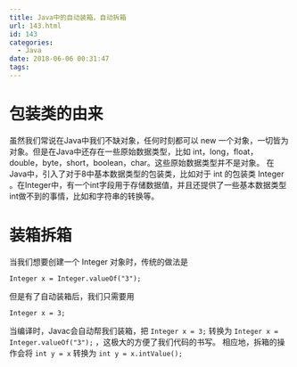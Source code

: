 ```yaml
---
title: Java中的自动装箱，自动拆箱
url: 143.html
id: 143
categories:
  - Java
date: 2018-06-06 00:31:47
tags:
---
```


包装类的由来
======

虽然我们常说在Java中我们不缺对象，任何时刻都可以 new 一个对象，一切皆为对象。但是在Java中还存在一些原始数据类型，比如 int，long，float，double，byte，short，boolean，char。这些原始数据类型并不是对象。 在Java中，引入了对于8中基本数据类型的包装类，比如对于 int 的包装类 Integer 。在Integer中，有一个int字段用于存储数据值，并且还提供了一些基本数据类型int做不到的事情，比如和字符串的转换等。

<!--more-->

装箱拆箱
====

当我们想要创建一个 Integer 对象时，传统的做法是

    Integer x = Integer.valueOf("3");
    

但是有了自动装箱后，我们只需要用

    Integer x = 3;
    

当编译时，Javac会自动帮我们装箱，把 `Integer x = 3;` 转换为 `Integer x = Integer.valueOf("3");` ，这极大的方便了我们代码的书写。 相应地，拆箱的操作会将 `int y = x` 转换为 `int y = x.intValue();`